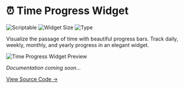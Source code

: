 # ⏰ Time Progress Widget

![Scriptable](https://img.shields.io/badge/Scriptable-Compatible-purple)
![Widget Size](https://img.shields.io/badge/Supports-Small%2C%20Medium-blue)
![Type](https://img.shields.io/badge/Type-Time%20Visualization-green)

Visualize the passage of time with beautiful progress bars. Track daily, weekly, monthly, and yearly progress in an elegant widget.

![Time Progress Widget Preview](https://raw.githubusercontent.com/rushhiii/Scriptable-IOSWidgets/main/.src/timeprogress/timeprogress_showcase.png)

*Documentation coming soon...*

[View Source Code →](https://github.com/rushhiii/Scriptable-IOSWidgets/blob/main/TimeProgress%20Widget/ModularTimeProgress.js)
